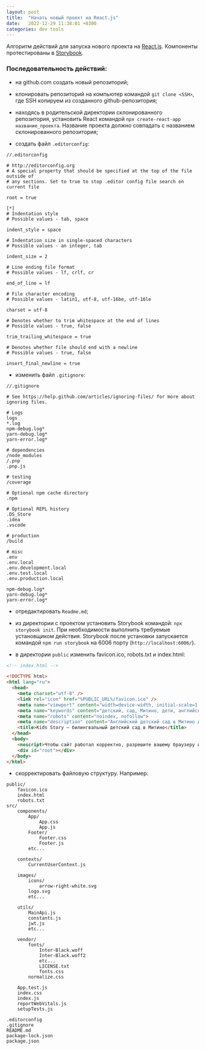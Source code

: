 ```yaml
---
layout: post
title:  "Начать новый проект на React.js"
date:   2022-12-29 11:38:01 +0300
categories: dev tools
---
```


Алгоритм действий для запуска нового проекта на [React.js](https://ru.reactjs.org/docs/getting-started.html). Компоненты протестированы в [Storybook](https://storybook.js.org).

### Последовательность действий:
- на github.com создать новый репозиторий;

- клонировать репозиторий на компьютер командой `git clone <SSH>`, где SSH копируем из созданного github-репозитория;

- находясь в родительской директории склонированного репозитория, установить React командой `npx create-react-app название_проекта`. Название проекта должно совпадать с названием склонированного репозитория;

- создать файл `.editorconfig`:

```
//.editorconfig

# http://editorconfig.org
# A special property that should be specified at the top of the file outside of
# any sections. Set to true to stop .editor config file search on current file

root = true

[*]
# Indentation style
# Possible values - tab, space

indent_style = space

# Indentation size in single-spaced characters
# Possible values - an integer, tab

indent_size = 2

# Line ending file format
# Possible values - lf, crlf, cr

end_of_line = lf

# File character encoding
# Possible values - latin1, utf-8, utf-16be, utf-16le

charset = utf-8

# Denotes whether to trim whitespace at the end of lines
# Possible values - true, false

trim_trailing_whitespace = true

# Denotes whether file should end with a newline
# Possible values - true, false

insert_final_newline = true
```

- изменить файл `.gitignore`:

```
//.gitignore

# See https://help.github.com/articles/ignoring-files/ for more about ignoring files.

# Logs
logs
*.log
npm-debug.log*
yarn-debug.log*
yarn-error.log*

# dependencies
/node_modules
/.pnp
.pnp.js

# testing
/coverage

# Optional npm cache directory
.npm

# Optional REPL history
.DS_Store
.idea
.vscode

# production
/build

# misc
.env
.env.local
.env.development.local
.env.test.local
.env.production.local

npm-debug.log*
yarn-debug.log*
yarn-error.log*
```
- отредактировать `Readme.md`;

- из директории с проектом установить Storybook командой: `npx storybook init`. При необходимости выполнить требуемые установщиком действия. Storybook после установки запускается командой `npm run storybook` на 6006 порту (`http://localhost:6006/`).

- в директории `public` изменить favicon.ico, robots.txt и index.html:

```html
<!-- index.html -->

<!DOCTYPE html>
<html lang="ru">
  <head>
    <meta charset="utf-8" />
    <link rel="icon" href="%PUBLIC_URL%/favicon.ico" />
    <meta name="viewport" content="width=device-width, initial-scale=1.0">
    <meta name="keywords" content="детский, сад, Митино, дети, английский, язык">
    <meta name="robots" content="noindex, nofollow">
    <meta name="description" content="Английский детский сад в Митино для детей с 2 до 7 лет с погружением в языковую среду, собственной кухней, охраняемой огороженной территорией, медицинским кабинетом и соляной пещерой для сохранения и укрепления здоровья детей">
    <title>Kids Story — билингвальный детский сад в Митино</title>
  </head>
  <body>
    <noscript>Чтобы сайт работал корректно, разрешите вашему браузеру использовать JavaScript. Это можно сделать в настройках вашего браузера</noscript>
    <div id="root"></div>
  </body>
</html>
```

- скорректировать файловую структуру. Например:
```
public/
    favicon.ico
    index.html
    robots.txt
src/
    components/
        App/
            App.css
            App.js
        Footer/
            Footer.css
            Footer.js
        etc...

    contexts/
        CurrentUserContext.js

    images/
        icons/
            arrow-right-white.svg
        logo.svg
        etc...

    utils/
        MainApi.js
        constants.js
        jwt.js
        etc...

    vendor/
        fonts/
            Inter-Black.woff
            Inter-Black.woff2
            etc...
            LICENSE.txt
            fonts.css
        normalize.css

    App.test.js
    index.css
    index.js
    reportWebVitals.js
    setupTests.js

.editorconfig
.gitignore
README.md
package-lock.json
package.json
```